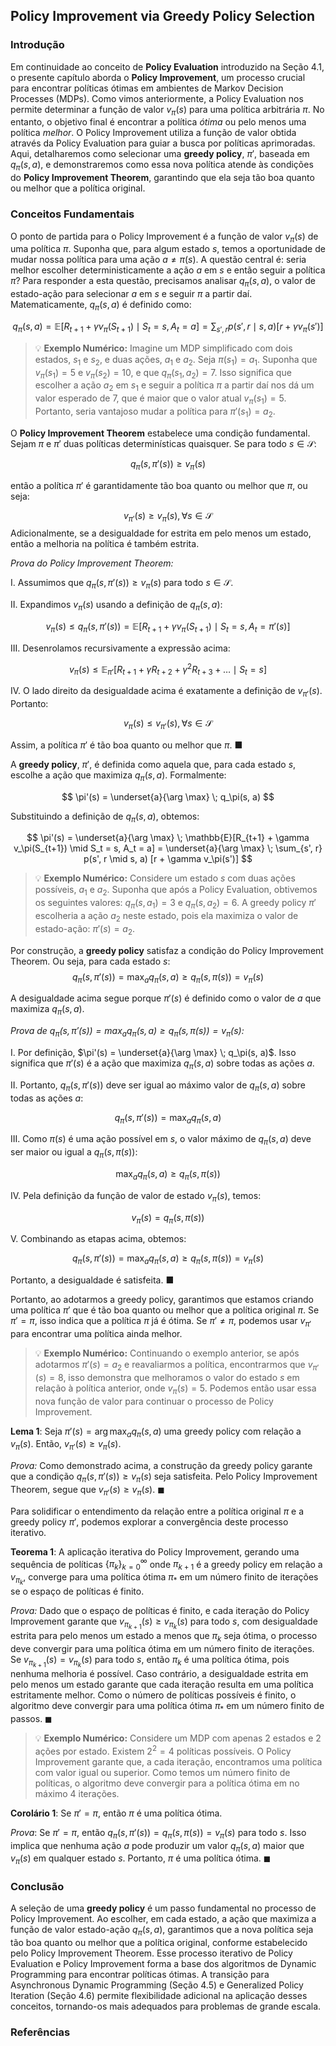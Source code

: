 ## Policy Improvement via Greedy Policy Selection

### Introdução
Em continuidade ao conceito de **Policy Evaluation** introduzido na Seção 4.1, o presente capítulo aborda o **Policy Improvement**, um processo crucial para encontrar políticas ótimas em ambientes de Markov Decision Processes (MDPs). Como vimos anteriormente, a Policy Evaluation nos permite determinar a função de valor $v_\pi(s)$ para uma política arbitrária $\pi$. No entanto, o objetivo final é encontrar a política *ótima* ou pelo menos uma política *melhor*. O Policy Improvement utiliza a função de valor obtida através da Policy Evaluation para guiar a busca por políticas aprimoradas. Aqui, detalharemos como selecionar uma **greedy policy**, $\pi'$, baseada em $q_\pi(s, a)$, e demonstraremos como essa nova política atende às condições do **Policy Improvement Theorem**, garantindo que ela seja tão boa quanto ou melhor que a política original.

### Conceitos Fundamentais
O ponto de partida para o Policy Improvement é a função de valor $v_\pi(s)$ de uma política $\pi$. Suponha que, para algum estado $s$, temos a oportunidade de mudar nossa política para uma ação $a \ne \pi(s)$. A questão central é: seria melhor escolher deterministicamente a ação $a$ em $s$ e então seguir a política $\pi$? Para responder a esta questão, precisamos analisar $q_\pi(s, a)$, o valor de estado-ação para selecionar $a$ em $s$ e seguir $\pi$ a partir daí. Matematicamente, $q_\pi(s, a)$ é definido como:

$$
q_\pi(s, a) = \mathbb{E}[R_{t+1} + \gamma v_\pi(S_{t+1}) \mid S_t = s, A_t = a] = \sum_{s',r} p(s', r \mid s, a) [r + \gamma v_\pi(s')]
$$

> 💡 **Exemplo Numérico:** Imagine um MDP simplificado com dois estados, $s_1$ e $s_2$, e duas ações, $a_1$ e $a_2$. Seja $\pi(s_1) = a_1$. Suponha que $v_\pi(s_1) = 5$ e $v_\pi(s_2) = 10$, e que $q_\pi(s_1, a_2) = 7$. Isso significa que escolher a ação $a_2$ em $s_1$ e seguir a política $\pi$ a partir daí nos dá um valor esperado de 7, que é maior que o valor atual $v_\pi(s_1) = 5$. Portanto, seria vantajoso mudar a política para $\pi'(s_1) = a_2$.

O **Policy Improvement Theorem** estabelece uma condição fundamental. Sejam $\pi$ e $\pi'$ duas políticas determinísticas quaisquer. Se para todo $s \in \mathcal{S}$:

$$
q_\pi(s, \pi'(s)) \geq v_\pi(s)
$$

então a política $\pi'$ é garantidamente tão boa quanto ou melhor que $\pi$, ou seja:

$$
v_{\pi'}(s) \geq v_\pi(s), \forall s \in \mathcal{S}
$$
Adicionalmente, se a desigualdade for estrita em pelo menos um estado, então a melhoria na política é também estrita.

*Prova do Policy Improvement Theorem:*

I.  Assumimos que $q_\pi(s, \pi'(s)) \geq v_\pi(s)$ para todo $s \in \mathcal{S}$.

II. Expandimos $v_\pi(s)$ usando a definição de $q_\pi(s,a)$:

$$
v_\pi(s) \leq q_\pi(s, \pi'(s)) = \mathbb{E}[R_{t+1} + \gamma v_\pi(S_{t+1}) \mid S_t = s, A_t = \pi'(s)]
$$

III. Desenrolamos recursivamente a expressão acima:

$$
v_\pi(s) \leq \mathbb{E}_{\pi'} [R_{t+1} + \gamma R_{t+2} + \gamma^2 R_{t+3} + \ldots \mid S_t = s]
$$

IV.  O lado direito da desigualdade acima é exatamente a definição de $v_{\pi'}(s)$. Portanto:

$$
v_\pi(s) \leq v_{\pi'}(s), \forall s \in \mathcal{S}
$$

Assim, a política $\pi'$ é tão boa quanto ou melhor que $\pi$. ■

A **greedy policy**, $\pi'$, é definida como aquela que, para cada estado $s$, escolhe a ação que maximiza $q_\pi(s, a)$. Formalmente:

$$
\pi'(s) = \underset{a}{\arg \max} \; q_\pi(s, a)
$$

Substituindo a definição de $q_\pi(s, a)$, obtemos:

$$
\pi'(s) = \underset{a}{\arg \max} \; \mathbb{E}[R_{t+1} + \gamma v_\pi(S_{t+1}) \mid S_t = s, A_t = a] = \underset{a}{\arg \max} \; \sum_{s', r} p(s', r \mid s, a) [r + \gamma v_\pi(s')]
$$

> 💡 **Exemplo Numérico:** Considere um estado $s$ com duas ações possíveis, $a_1$ e $a_2$. Suponha que após a Policy Evaluation, obtivemos os seguintes valores: $q_\pi(s, a_1) = 3$ e $q_\pi(s, a_2) = 6$. A greedy policy $\pi'$ escolheria a ação $a_2$ neste estado, pois ela maximiza o valor de estado-ação: $\pi'(s) = a_2$.

Por construção, a **greedy policy** satisfaz a condição do Policy Improvement Theorem. Ou seja, para cada estado $s$:
$$
q_\pi(s, \pi'(s)) = \max_{a} q_\pi(s, a) \geq q_\pi(s, \pi(s)) = v_\pi(s)
$$

A desigualdade acima segue porque $\pi'(s)$ é definido como o valor de $a$ que maximiza $q_\pi(s, a)$.

*Prova de $q_\pi(s, \pi'(s)) = \max_{a} q_\pi(s, a) \geq q_\pi(s, \pi(s)) = v_\pi(s)$:*

I. Por definição, $\pi'(s) = \underset{a}{\arg \max} \; q_\pi(s, a)$. Isso significa que $\pi'(s)$ é a ação que maximiza $q_\pi(s, a)$ sobre todas as ações $a$.

II. Portanto, $q_\pi(s, \pi'(s))$ deve ser igual ao máximo valor de $q_\pi(s, a)$ sobre todas as ações $a$:

$$
q_\pi(s, \pi'(s)) = \max_{a} q_\pi(s, a)
$$

III. Como $\pi(s)$ é uma ação possível em $s$, o valor máximo de $q_\pi(s, a)$ deve ser maior ou igual a $q_\pi(s, \pi(s))$:

$$
\max_{a} q_\pi(s, a) \geq q_\pi(s, \pi(s))
$$

IV. Pela definição da função de valor de estado $v_\pi(s)$, temos:

$$
v_\pi(s) = q_\pi(s, \pi(s))
$$

V. Combinando as etapas acima, obtemos:

$$
q_\pi(s, \pi'(s)) = \max_{a} q_\pi(s, a) \geq q_\pi(s, \pi(s)) = v_\pi(s)
$$

Portanto, a desigualdade é satisfeita. ■

Portanto, ao adotarmos a greedy policy, garantimos que estamos criando uma política $\pi'$ que é tão boa quanto ou melhor que a política original $\pi$. Se $\pi' = \pi$, isso indica que a política $\pi$ já é ótima. Se $\pi' \neq \pi$, podemos usar $v_{\pi'}$ para encontrar uma política ainda melhor.

> 💡 **Exemplo Numérico:** Continuando o exemplo anterior, se após adotarmos $\pi'(s) = a_2$ e reavaliarmos a política, encontrarmos que $v_{\pi'}(s) = 8$, isso demonstra que melhoramos o valor do estado $s$ em relação à política anterior, onde $v_\pi(s) = 5$. Podemos então usar essa nova função de valor para continuar o processo de Policy Improvement.

**Lema 1**: Seja $\pi'(s) = \arg \max_a q_\pi(s, a)$ uma greedy policy com relação a $v_\pi(s)$. Então, $v_{\pi'}(s) \geq v_\pi(s)$.

*Prova:* Como demonstrado acima, a construção da greedy policy garante que a condição $q_\pi(s, \pi'(s)) \geq v_\pi(s)$ seja satisfeita. Pelo Policy Improvement Theorem, segue que $v_{\pi'}(s) \geq v_\pi(s)$. $\blacksquare$

Para solidificar o entendimento da relação entre a política original $\pi$ e a greedy policy $\pi'$, podemos explorar a convergência deste processo iterativo.

**Teorema 1**: A aplicação iterativa do Policy Improvement, gerando uma sequência de políticas $\{\pi_k\}_{k=0}^{\infty}$ onde $\pi_{k+1}$ é a greedy policy em relação a $v_{\pi_k}$, converge para uma política ótima $\pi_*$ em um número finito de iterações se o espaço de políticas é finito.

*Prova:* Dado que o espaço de políticas é finito, e cada iteração do Policy Improvement garante que $v_{\pi_{k+1}}(s) \geq v_{\pi_k}(s)$ para todo $s$, com desigualdade estrita para pelo menos um estado a menos que $\pi_k$ seja ótima, o processo deve convergir para uma política ótima em um número finito de iterações. Se $v_{\pi_{k+1}}(s) = v_{\pi_k}(s)$ para todo $s$, então $\pi_k$ é uma política ótima, pois nenhuma melhoria é possível. Caso contrário, a desigualdade estrita em pelo menos um estado garante que cada iteração resulta em uma política estritamente melhor. Como o número de políticas possíveis é finito, o algoritmo deve convergir para uma política ótima $\pi_*$ em um número finito de passos. $\blacksquare$

> 💡 **Exemplo Numérico:** Considere um MDP com apenas 2 estados e 2 ações por estado. Existem $2^2 = 4$ políticas possíveis. O Policy Improvement garante que, a cada iteração, encontramos uma política com valor igual ou superior. Como temos um número finito de políticas, o algoritmo deve convergir para a política ótima em no máximo 4 iterações.

**Corolário 1**: Se $\pi' = \pi$, então $\pi$ é uma política ótima.

*Prova*: Se $\pi' = \pi$, então $q_\pi(s, \pi'(s)) = q_\pi(s, \pi(s)) = v_\pi(s)$ para todo $s$. Isso implica que nenhuma ação $a$ pode produzir um valor $q_\pi(s, a)$ maior que $v_\pi(s)$ em qualquer estado $s$. Portanto, $\pi$ é uma política ótima. $\blacksquare$

### Conclusão
A seleção de uma **greedy policy** é um passo fundamental no processo de Policy Improvement. Ao escolher, em cada estado, a ação que maximiza a função de valor estado-ação $q_\pi(s, a)$, garantimos que a nova política seja tão boa quanto ou melhor que a política original, conforme estabelecido pelo Policy Improvement Theorem. Esse processo iterativo de Policy Evaluation e Policy Improvement forma a base dos algoritmos de Dynamic Programming para encontrar políticas ótimas. A transição para Asynchronous Dynamic Programming (Seção 4.5) e Generalized Policy Iteration (Seção 4.6) permite flexibilidade adicional na aplicação desses conceitos, tornando-os mais adequados para problemas de grande escala.

### Referências
[^1]: Dynamic Programming. Chapter 4
[^6]: Policy Improvement Theorem
[^7]: A greedy policy, π', is given by π'(s) = arg maxₐ qπ(s, a). This new policy meets the conditions of the Policy Improvement Theorem, ensuring it's as good as or better than the original.
[^8]: Asynchronous Dynamic Programming (Section 4.5) and Generalized Policy Iteration (Section 4.6)
<!-- END -->